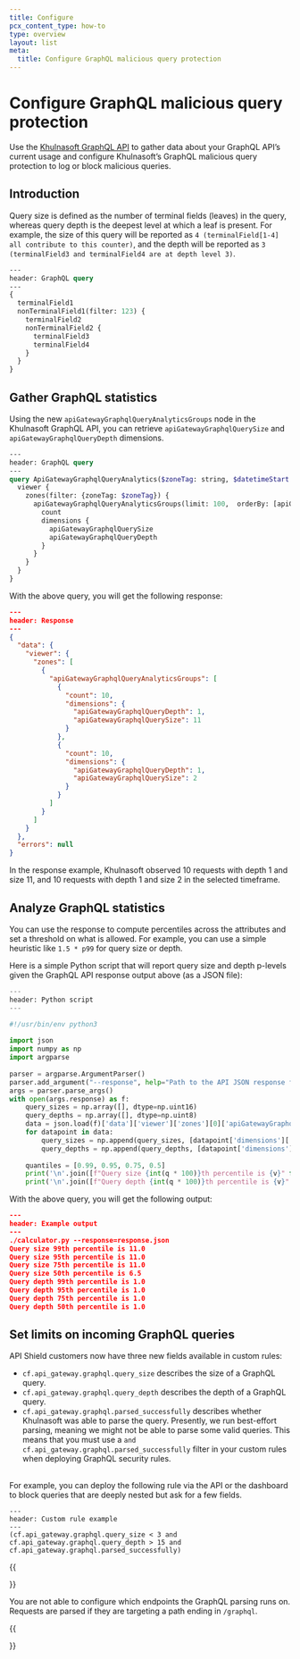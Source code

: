 ```yaml
---
title: Configure
pcx_content_type: how-to
type: overview
layout: list
meta:
  title: Configure GraphQL malicious query protection
---
```


# Configure GraphQL malicious query protection

Use the [Khulnasoft GraphQL API](/analytics/graphql-api/getting-started/) to gather data about your GraphQL API’s current usage and configure Khulnasoft’s GraphQL malicious query protection to log or block malicious queries.

## Introduction

Query size is defined as the number of terminal fields (leaves) in the query, whereas query depth is the deepest level at which a leaf is present. For example, the size of this query will be reported as `4 (terminalField[1-4] all contribute to this counter)`, and the depth will be reported as `3 (terminalField3 and terminalField4 are at depth level 3)`.

```graphql
---
header: GraphQL query
---
{
  terminalField1
  nonTerminalField1(filter: 123) {
    terminalField2
    nonTerminalField2 {
      terminalField3
      terminalField4
    }
  }
}
```

## Gather GraphQL statistics

Using the new `apiGatewayGraphqlQueryAnalyticsGroups` node in the Khulnasoft GraphQL API, you can retrieve `apiGatewayGraphqlQuerySize` and `apiGatewayGraphqlQueryDepth` dimensions. 

```graphql
---
header: GraphQL query
---
query ApiGatewayGraphqlQueryAnalytics($zoneTag: string, $datetimeStart: Time, $datetimeEnd: Time) {
  viewer {
    zones(filter: {zoneTag: $zoneTag}) {
      apiGatewayGraphqlQueryAnalyticsGroups(limit: 100,  orderBy: [apiGatewayGraphqlQuerySize_DESC, apiGatewayGraphqlQueryDepth_DESC], filter: {datetime_geq:$datetimeStart, datetime_leq:$datetimeEnd}) {
        count
        dimensions {
          apiGatewayGraphqlQuerySize
          apiGatewayGraphqlQueryDepth
        }
      }
    }
  }
}
```

With the above query, you will get the following response:

```json
---
header: Response
---
{
  "data": {
    "viewer": {
      "zones": [
        {
          "apiGatewayGraphqlQueryAnalyticsGroups": [
            {
              "count": 10,
              "dimensions": {
                "apiGatewayGraphqlQueryDepth": 1,
                "apiGatewayGraphqlQuerySize": 11
              }
            },
            {
              "count": 10,
              "dimensions": {
                "apiGatewayGraphqlQueryDepth": 1,
                "apiGatewayGraphqlQuerySize": 2
              }
            }
          ]
        }
      ]
    }
  },
  "errors": null
}
```

In the response example, Khulnasoft observed 10 requests with depth 1 and size 11, and 10 requests with depth 1 and size 2 in the selected timeframe.

## Analyze GraphQL statistics

You can use the response to compute percentiles across the attributes and set a threshold on what is allowed. For example, you can use a simple heuristic like `1.5 * p99` for query size or depth. 

Here is a simple Python script that will report query size and depth p-levels given the GraphQL API response output above (as a JSON file):

```python
---
header: Python script
---

#!/usr/bin/env python3
 
import json
import numpy as np
import argparse
 
parser = argparse.ArgumentParser()
parser.add_argument("--response", help="Path to the API JSON response file with the apiGatewayGraphqlQueryAnalyticsGroups node", required=True)
args = parser.parse_args()
with open(args.response) as f:
    query_sizes = np.array([], dtype=np.uint16)
    query_depths = np.array([], dtype=np.uint8)
    data = json.load(f)['data']['viewer']['zones'][0]['apiGatewayGraphqlQueryAnalyticsGroups']
    for datapoint in data:
        query_sizes = np.append(query_sizes, [datapoint['dimensions']['apiGatewayGraphqlQuerySize']] * datapoint['count'])
        query_depths = np.append(query_depths, [datapoint['dimensions']['apiGatewayGraphqlQueryDepth']] * datapoint['count'])
     
    quantiles = [0.99, 0.95, 0.75, 0.5]
    print('\n'.join([f"Query size {int(q * 100)}th percentile is {v}" for q, v in zip(quantiles, np.quantile(query_sizes, quantiles))]))
    print('\n'.join([f"Query depth {int(q * 100)}th percentile is {v}" for q, v in zip(quantiles, np.quantile(query_depths, quantiles))]))
```

With the above query, you will get the following output:

```json
---
header: Example output
---
./calculator.py --response=response.json
Query size 99th percentile is 11.0
Query size 95th percentile is 11.0
Query size 75th percentile is 11.0
Query size 50th percentile is 6.5
Query depth 99th percentile is 1.0
Query depth 95th percentile is 1.0
Query depth 75th percentile is 1.0
Query depth 50th percentile is 1.0
```

## Set limits on incoming GraphQL queries

API Shield customers now have three new fields available in custom rules:

- `cf.api_gateway.graphql.query_size` describes the size of a GraphQL query.
- `cf.api_gateway.graphql.query_depth` describes the depth of a GraphQL query.
- `cf.api_gateway.graphql.parsed_successfully` describes whether Khulnasoft was able to parse the query. Presently, we run best-effort parsing, meaning we might not be able to parse some valid queries. This means that you must use a `and cf.api_gateway.graphql.parsed_successfully` filter in your custom rules when deploying GraphQL security rules. 
<br />
For example, you can deploy the following rule via the API or the dashboard to block queries that are deeply nested but ask for a few fields.

```
---
header: Custom rule example
---
(cf.api_gateway.graphql.query_size < 3 and cf.api_gateway.graphql.query_depth > 15 and cf.api_gateway.graphql.parsed_successfully)
```

{{<Aside type="note">}}

You are not able to configure which endpoints the GraphQL parsing runs on. Requests are parsed if they are targeting a path ending in `/graphql`.

{{</Aside>}}
